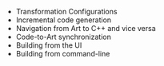 * Transformation Configurations
* Incremental code generation
* Navigation from Art to C++ and vice versa
* Code-to-Art synchronization
* Building from the UI
* Building from command-line